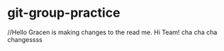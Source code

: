 # git-group-practice

//Hello Gracen is making changes to the read me. Hi Team!
cha cha cha changessss
